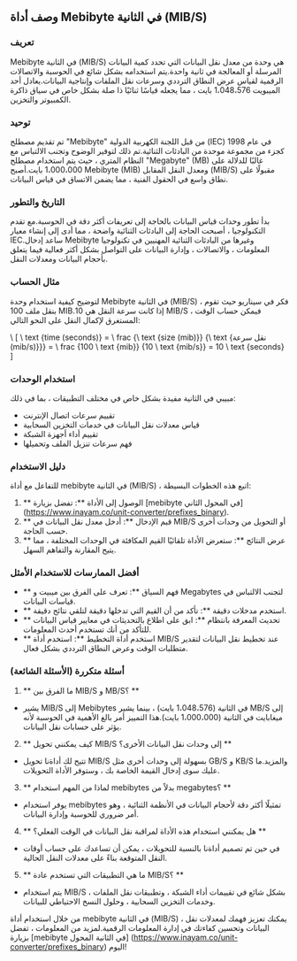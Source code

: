 ## وصف أداة Mebibyte في الثانية (MIB/S)

### تعريف
Mebibyte في الثانية (MIB/S) هي وحدة من معدل نقل البيانات التي تحدد كمية البيانات المرسلة أو المعالجة في ثانية واحدة.يتم استخدامه بشكل شائع في الحوسبة والاتصالات الرقمية لقياس عرض النطاق الترددي وسرعات نقل الملفات وإنتاجية البيانات.يعادل أحد الميبويت 1،048،576 بايت ، مما يجعله قياسًا ثنائيًا ذا صلة بشكل خاص في سياق ذاكرة الكمبيوتر والتخزين.

### توحيد
تم تقديم مصطلح "Mebibyte" من قبل اللجنة الكهربية الدولية (IEC) في عام 1998 كجزء من مجموعة موحدة من البادئات الثنائية.تم ذلك لتوفير الوضوح وتجنب الالتباس مع النظام المتري ، حيث يتم استخدام مصطلح "Megabyte" (MB) غالبًا للدلالة على 1،000،000 بايت.أصبح Mebibyte (MIB) ومعدل النقل المقابل (MIB/S) مقبولًا على نطاق واسع في الحقول الفنية ، مما يضمن الاتساق في قياس البيانات.

### التاريخ والتطور
بدأ تطور وحدات قياس البيانات بالحاجة إلى تعريفات أكثر دقة في الحوسبة.مع تقدم التكنولوجيا ، أصبحت الحاجة إلى البادئات الثنائية واضحة ، مما أدى إلى إنشاء معيار IEC.ساعد إدخال Mebibyte وغيرها من البادئات الثنائية المهنيين في تكنولوجيا المعلومات ، والاتصالات ، وإدارة البيانات على التواصل بشكل أكثر فعالية فيما يتعلق بأحجام البيانات ومعدلات النقل.

### مثال الحساب
لتوضيح كيفية استخدام وحدة Mebibyte في الثانية (MIB/S) ، فكر في سيناريو حيث تقوم بنقل ملف 100 MIB.إذا كانت سرعة النقل هي 10 MIB/S ، فيمكن حساب الوقت المستغرق لإكمال النقل على النحو التالي:

\ [
\ text {time (seconds)} = \ frac {\ text {size (mib)}} {\ text {نقل سرعة (mib/s)}}} = \ frac {100 \ text {mib}} {10 \ text {mib/s}} = 10 \ text {seconds}
\]

### استخدام الوحدات
مبيبي في الثانية مفيدة بشكل خاص في مختلف التطبيقات ، بما في ذلك:
- تقييم سرعات اتصال الإنترنت
- قياس معدلات نقل البيانات في خدمات التخزين السحابية
- تقييم أداء أجهزة الشبكة
- فهم سرعات تنزيل الملف وتحميلها

### دليل الاستخدام
للتفاعل مع أداة mebibyte في الثانية (MIB/S) ، اتبع هذه الخطوات البسيطة:
1. ** الوصول إلى الأداة **: تفضل بزيارة [mebibyte في المحول الثاني] (https://www.inayam.co/unit-converter/prefixes_binary).
2. ** قيم الإدخال **: أدخل معدل نقل البيانات في MIB/S أو التحويل من وحدات أخرى حسب الحاجة.
3. ** عرض النتائج **: ستعرض الأداة تلقائيًا القيم المكافئة في الوحدات المختلفة ، مما يتيح المقارنة والتفاهم السهل.

### أفضل الممارسات للاستخدام الأمثل
- ** فهم السياق **: تعرف على الفرق بين ميبيت و Megabytes لتجنب الالتباس في قياسات البيانات.
- ** استخدم مدخلات دقيقة **: تأكد من أن القيم التي تدخلها دقيقة لتلقي نتائج دقيقة.
- ** تحديث المعرفة بانتظام **: ابق على اطلاع بالتحديثات في معايير قياس البيانات للتأكد من أنك تستخدم أحدث المعلومات.
- ** استخدم أداة التخطيط **: استخدم أداة MIB/S عند تخطيط نقل البيانات لتقدير متطلبات الوقت وعرض النطاق الترددي بشكل فعال.

### أسئلة متكررة (الأسئلة الشائعة)

1. ** ما الفرق بين MIB/S و MB/S؟ **
- يشير MIB/S إلى Mebibytes في الثانية (1،048،576 بايت) ، بينما يشير MB/S إلى ميغابايت في الثانية (1،000،000 بايت).هذا التمييز أمر بالغ الأهمية في الحوسبة لأنه يؤثر على حسابات نقل البيانات.

2. ** كيف يمكنني تحويل MIB/S إلى وحدات نقل البيانات الأخرى؟ **
- تتيح لك أداةنا تحويل MIB/S بسهولة إلى وحدات أخرى مثل GB/S و KB/S والمزيد.ما عليك سوى إدخال القيمة الخاصة بك ، وستوفر الأداة التحويلات.

3. ** لماذا من المهم استخدام mebibytes بدلاً من megabytes؟ **
- يوفر استخدام mebibytes تمثيلًا أكثر دقة لأحجام البيانات في الأنظمة الثنائية ، وهو أمر ضروري للحوسبة وإدارة البيانات.

4. ** هل يمكنني استخدام هذه الأداة لمراقبة نقل البيانات في الوقت الفعلي؟ **
- في حين تم تصميم أداةنا بالنسبة للتحويلات ، يمكن أن تساعدك على حساب أوقات النقل المتوقعة بناءً على معدلات النقل الحالية.

5. ** ما هي التطبيقات التي تستخدم عادة MIB/S؟ **
- يتم استخدام MIB/S بشكل شائع في تقييمات أداء الشبكة ، وتطبيقات نقل الملفات ، وخدمات التخزين السحابية ، وحلول النسخ الاحتياطي للبيانات.

من خلال استخدام أداة mebibyte في الثانية (MIB/S) ، يمكنك تعزيز فهمك لمعدلات نقل البيانات وتحسين كفاءتك في إدارة المعلومات الرقمية.لمزيد من المعلومات ، تفضل بزيارة [mebibyte في الثانية المحول] (https://www.inayam.co/unit-converter/prefixes_binary) اليوم!